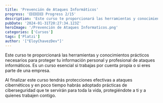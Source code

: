 ```yaml
---
title: 'Prevención de Ataques Informáticos'
progress: '🟨🟨🟨🟨 Progress 2/15'
description: 'Este curso te proporcionará las herramientas y conocimientos prácticos necesarios para proteger tu información personal y profesional de ataques informáticos.'
pubDate: '2024-01-31T20:27:34.123Z'
heroImage: '/Prevención de Ataques Informaticos.png'
categories: ['Cursos']
tags: ['Platzi']
author: '["EloyChavezDev"]'
---
```

Este curso te proporcionará las herramientas y conocimientos prácticos necesarios para proteger tu información personal y profesional de ataques informáticos. Es un curso esencial si trabajas por cuenta propia o si eres parte de una empresa. 

Al finalizar este curso tendrás protecciones efectivas a ataques cibernéticos y en poco tiempo habrás adoptado prácticas de ciberseguridad que te servirán para toda la vida, protegiéndote a ti y a quienes trabajen contigo.
